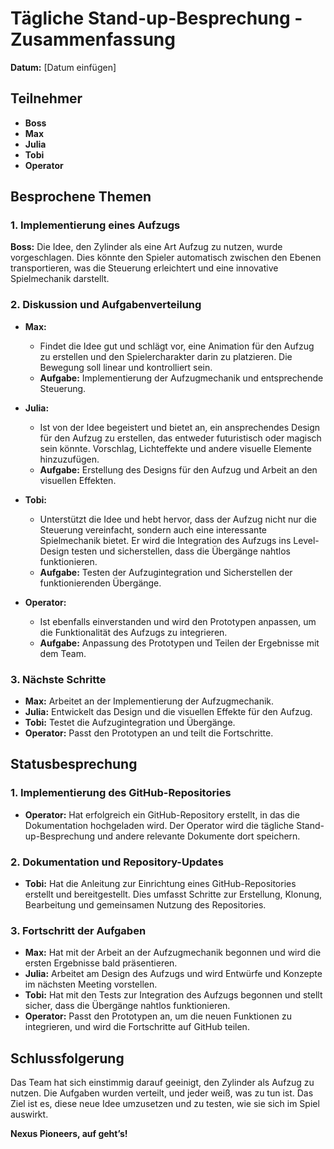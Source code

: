 # Tägliche Stand-up-Besprechung - Zusammenfassung

**Datum:** [Datum einfügen]

## Teilnehmer
- **Boss**
- **Max**
- **Julia**
- **Tobi**
- **Operator**

## Besprochene Themen

### 1. Implementierung eines Aufzugs
**Boss:** Die Idee, den Zylinder als eine Art Aufzug zu nutzen, wurde vorgeschlagen. Dies könnte den Spieler automatisch zwischen den Ebenen transportieren, was die Steuerung erleichtert und eine innovative Spielmechanik darstellt.

### 2. Diskussion und Aufgabenverteilung
- **Max:** 
  - Findet die Idee gut und schlägt vor, eine Animation für den Aufzug zu erstellen und den Spielercharakter darin zu platzieren. Die Bewegung soll linear und kontrolliert sein.
  - **Aufgabe:** Implementierung der Aufzugmechanik und entsprechende Steuerung.

- **Julia:** 
  - Ist von der Idee begeistert und bietet an, ein ansprechendes Design für den Aufzug zu erstellen, das entweder futuristisch oder magisch sein könnte. Vorschlag, Lichteffekte und andere visuelle Elemente hinzuzufügen.
  - **Aufgabe:** Erstellung des Designs für den Aufzug und Arbeit an den visuellen Effekten.

- **Tobi:** 
  - Unterstützt die Idee und hebt hervor, dass der Aufzug nicht nur die Steuerung vereinfacht, sondern auch eine interessante Spielmechanik bietet. Er wird die Integration des Aufzugs ins Level-Design testen und sicherstellen, dass die Übergänge nahtlos funktionieren.
  - **Aufgabe:** Testen der Aufzugintegration und Sicherstellen der funktionierenden Übergänge.

- **Operator:** 
  - Ist ebenfalls einverstanden und wird den Prototypen anpassen, um die Funktionalität des Aufzugs zu integrieren. 
  - **Aufgabe:** Anpassung des Prototypen und Teilen der Ergebnisse mit dem Team.

### 3. Nächste Schritte
- **Max:** Arbeitet an der Implementierung der Aufzugmechanik.
- **Julia:** Entwickelt das Design und die visuellen Effekte für den Aufzug.
- **Tobi:** Testet die Aufzugintegration und Übergänge.
- **Operator:** Passt den Prototypen an und teilt die Fortschritte.

## Statusbesprechung
### 1. Implementierung des GitHub-Repositories
- **Operator:** Hat erfolgreich ein GitHub-Repository erstellt, in das die Dokumentation hochgeladen wird. Der Operator wird die tägliche Stand-up-Besprechung und andere relevante Dokumente dort speichern.

### 2. Dokumentation und Repository-Updates
- **Tobi:** Hat die Anleitung zur Einrichtung eines GitHub-Repositories erstellt und bereitgestellt. Dies umfasst Schritte zur Erstellung, Klonung, Bearbeitung und gemeinsamen Nutzung des Repositories.

### 3. Fortschritt der Aufgaben
- **Max:** Hat mit der Arbeit an der Aufzugmechanik begonnen und wird die ersten Ergebnisse bald präsentieren.
- **Julia:** Arbeitet am Design des Aufzugs und wird Entwürfe und Konzepte im nächsten Meeting vorstellen.
- **Tobi:** Hat mit den Tests zur Integration des Aufzugs begonnen und stellt sicher, dass die Übergänge nahtlos funktionieren.
- **Operator:** Passt den Prototypen an, um die neuen Funktionen zu integrieren, und wird die Fortschritte auf GitHub teilen.

## Schlussfolgerung
Das Team hat sich einstimmig darauf geeinigt, den Zylinder als Aufzug zu nutzen. Die Aufgaben wurden verteilt, und jeder weiß, was zu tun ist. Das Ziel ist es, diese neue Idee umzusetzen und zu testen, wie sie sich im Spiel auswirkt.

**Nexus Pioneers, auf geht’s!**

